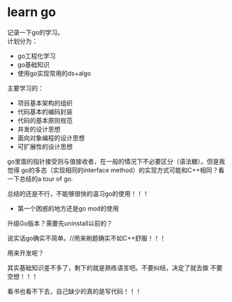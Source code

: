 # learn go
记录一下go的学习。     
计划分为：
* go工程化学习
* go基础知识
* 使用go实现常用的ds+algo

主要学习的：

- 项目基本架构的组织
- 代码基本的编码封装
- 代码的基本原则规范
- 并发的设计思想
- 面向对象编程的设计思想
- 可扩展性的设计思想

go里面的指针接受则与值接收者，在一般的情况下不必要区分（语法糖）。但是我觉得
go的多态（实现相同的interface method）的实现方式可能和C++相同？看一下总结的a tour of go.

总结的还是不行，不能够很快的温习go的使用！！！
* 第一个困惑的地方还是go mod的使用

升级Go版本？需要先uninstall以前的？

说实话go确实不简单。//用来刷题确实不如C++舒服！！！

用来开发呢？

其实基础知识差不多了，剩下的就是熟练语言吧。不要纠结，决定了就去做
不要空想！！！

看书也看不下去，自己缺少的真的是写代码！！！